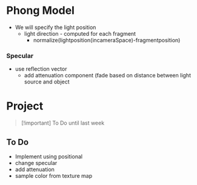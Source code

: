 # Phong Model

- We will specify the light position
	- light direction - computed for each fragment
		- normalize(lightposition(incameraSpace)-fragmentposition)

### Specular
- use reflection vector
	- add attenuation component (fade based on distance between light source and object


# Project
> [!important] To Do until last week

## To Do
- Implement using positional
- change specular
- add attenuation
- sample color from texture map